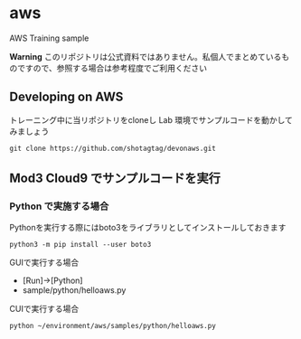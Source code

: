 # aws
AWS Training sample

**Warning**
このリポジトリは公式資料ではありません。私個人でまとめているものですので、参照する場合は参考程度でご利用ください
## Developing on AWS

トレーニング中に当リポジトリをcloneし Lab 環境でサンプルコードを動かしてみましょう

```shell
git clone https://github.com/shotagtag/devonaws.git
```

## Mod3 Cloud9 でサンプルコードを実行
### Python で実施する場合

Pythonを実行する際にはboto3をライブラリとしてインストールしておきます

```shell
python3 -m pip install --user boto3
```

GUIで実行する場合

- [Run]->[Python]
- sample/python/helloaws.py

CUIで実行する場合

```shell
python ~/environment/aws/samples/python/helloaws.py
```

